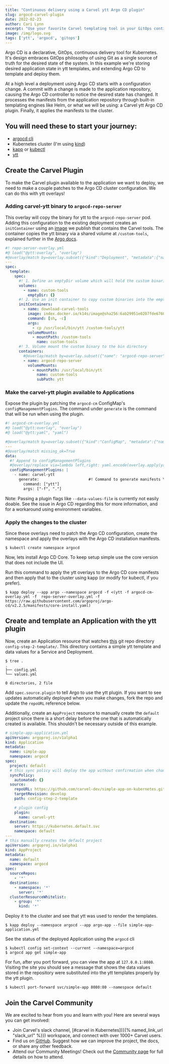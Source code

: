```yaml
---
title: "Continuous delivery using a Carvel ytt Argo CD plugin"
slug: argocd-carvel-plugin
date: 2022-02-23
author: Cari Lynn
excerpt: "Use your favorite Carvel templating tool in your GitOps continuous delivery using the Carvel ytt Argo CD plugin."
image: /img/logo.svg
tags: ['ytt', 'argocd', 'gitops']
---
```


Argo CD is a declarative, GitOps, continuous delivery tool for Kubernetes. It's design embraces GitOps philosophy of using Git as a single source of truth for the desired state of the system. In this example we're storing desired application state in ytt templates, and extending Argo CD to template and deploy them.

At a high level a deployment using Argo CD starts with a configuration change. A commit with a change is made to the application repository, causing the Argo CD controller to notice the desired state has changed. It processes the manifests from the application repository through built-in templating engines like Helm, or what we will be using: a Carvel ytt Argo CD plugin. Finally, it applies the manifests to the cluster.

## You will need these to start your journey:
- [argocd cli](https://argo-cd.readthedocs.io/en/stable/getting_started/#2-download-argo-cd-cli)
- Kubernetes cluster (I'm using [kind](https://kind.sigs.k8s.io/docs/user/quick-start/#installing-with-a-package-manager))
- [kapp](https://github.com/carvel-dev/kapp) or [kubectl](https://kubernetes.io/docs/tasks/tools/#kubectl)
- [ytt](https://github.com/carvel-dev/ytt)

## Create the Carvel Plugin
To make the Carvel plugin available to the application we want to deploy, we need to make a couple patches to the Argo CD cluster configuration. We can do this with ytt overlays!

### Adding carvel-ytt binary to `argocd-repo-server`
This overlay will copy the binary for ytt to the `argocd-repo-server` pod. Adding this configuration to the existing deployment creates an `initContainer` using an [image](https://github.com/carvel-dev/docker-image) we publish that contains the Carvel tools. The container copies the ytt binary via a shared volume at `/custom-tools`, explained further in the [Argo docs](https://argo-cd.readthedocs.io/en/stable/operator-manual/custom_tools/#adding-tools-via-volume-mounts).

```yaml
#! repo-server-overlay.yml
#@ load("@ytt:overlay", "overlay")
#@overlay/match by=overlay.subset({"kind":"Deployment", "metadata":{"name":"argocd-repo-server"}})
---
spec:
  template:
    spec:
      #! 1. Define an emptyDir volume which will hold the custom binaries
      volumes:
        - name: custom-tools
          emptyDir: {}
      #! 2. Use an init container to copy custom binaries into the emptyDir
      initContainers:
        - name: download-carvel-tools
          image: index.docker.io/k14s/image@sha256:6ab29951e0207fde6760f6db227f218f20e875f45b22e8ca0ee06c0c8cab32cd
          command: [sh, -c]
          args:
            - cp /usr/local/bin/ytt /custom-tools/ytt
          volumeMounts:
            - mountPath: /custom-tools
              name: custom-tools
      #! 3. Volume mount the custom binary to the bin directory
      containers:
        #@overlay/match by=overlay.subset({"name": "argocd-repo-server"})
        - name: argocd-repo-server
          volumeMounts:
            - mountPath: /usr/local/bin/ytt
              name: custom-tools
              subPath: ytt
```

### Make the carvel-ytt plugin available to Applications 
Expose the plugin by patching the `argocd-cm` ConfigMap's `configManagementPlugins`. The command under `generate` is the command that will be run when using the plugin. 

```yaml
#! argocd-cm-overlay.yml
#@ load("@ytt:overlay", "overlay")
#@ load("@ytt:yaml", "yaml")

#@overlay/match by=overlay.subset({"kind":"ConfigMap", "metadata":{"name":"argocd-cm"}})
---
#@overlay/match missing_ok=True
data:
  #! Append to configManagementPlugins
  #@overlay/replace via=lambda left,right: yaml.encode(overlay.apply(yaml.decode(left), yaml.decode(right)))
  configManagementPlugins: |
    - name: carvel-ytt
      generate:                      #! Command to generate manifests YAML
        command: ["ytt"]
        args: ["-f", "."]
```
Note: Passing a plugin flags like `--data-values-file` is currently not easily doable. See the issue in Argo CD regarding this for more information, and for a workaround using environment variables.

### Apply the changes to the cluster
Since these overlays need to patch the Argo CD configuration, create the namespace and apply the overlays with the Argo CD installation manifests.

```shell
$ kubectl create namespace argocd
```

Now, lets install Argo CD Core. To keep setup simple use the core version that does not include the UI.

Run this command to apply the ytt overlays to the Argo CD core manifests and then apply that to the cluster using kapp (or modify for kubectl, if you prefer).

```shell
$ kapp deploy --app argo --namespace argocd -f <(ytt -f argocd-cm-overlay.yml -f  repo-server-overlay.yml -f https://raw.githubusercontent.com/argoproj/argo-cd/v2.2.5/manifests/core-install.yaml)
```

## Create and template an Application with the ytt plugin
Now, create an Application resource that watches [this](https://github.com/carvel-dev/simple-app-on-kubernetes/tree/develop/config-step-2-template) git repo directory `config-step-2-template/`. This directory contains a simple ytt template and data values for a Service and Deployment.

```shell    
$ tree .
.
├── config.yml
└── values.yml

0 directories, 2 file
```

Add `spec.source.plugin` to tell Argo to use the ytt plugin. If you want to see updates automatically deployed when you make changes, fork the repo and update the `repoURL` reference below.

Additionally, create an `AppProject` resource to manually create the `default` project since there is a short delay before the one that is automatically created is available. This shouldn't be necessary outside of this example.

```yaml
# simple-app-application.yml
apiVersion: argoproj.io/v1alpha1
kind: Application
metadata:
  name: simple-app
  namespace: argocd
spec:
  project: default
  # this sync policy will deploy the app without confirmation when changes are detected
  syncPolicy:
    automated: {}
  source:
    repoURL: https://github.com/carvel-dev/simple-app-on-kubernetes.git
    targetRevision: develop
    path: config-step-2-template

    # plugin config
    plugin:
      name: carvel-ytt
  destination:
    server: https://kubernetes.default.svc
    namespace: default
---
# this manually creates the default project
apiVersion: argoproj.io/v1alpha1
kind: AppProject
metadata:
  name: default
  namespace: argocd
spec:
  sourceRepos:
    - '*'
  destinations:
    - namespace: '*'
      server: '*'
  clusterResourceWhitelist:
    - group: '*'
      kind: '*'
```
Deploy it to the cluster and see that ytt was used to render the templates. 
```shell
$ kapp deploy --namespace argocd --app argo-app --file simple-app-application.yml
```
See the status of the deployed Application using the `argocd` cli
```shell
$ kubectl config set-context --current --namespace=argocd
$ argocd app get simple-app
```
For fun, after you port forward, you can view the app at `127.0.0.1:8080`. Visiting the site you should see a message that shows the data values stored in the repository were substituted into the ytt templates properly by the ytt plugin.
```shell
$ kubectl port-forward svc/simple-app 8080:80 --namespace default
```

## Join the Carvel Community

We are excited to hear from you and learn with you! Here are several ways you can get involved:

* Join Carvel's slack channel, [#carvel in Kubernetes]({{% named_link_url "slack_url" %}}) workspace, and connect with over 1000+ Carvel users.
* Find us on [GitHub](https://github.com/vmware-tanzu/carvel). Suggest how we can improve the project, the docs, or share any other feedback.
* Attend our Community Meetings! Check out the [Community page](/community/) for full details on how to attend.
